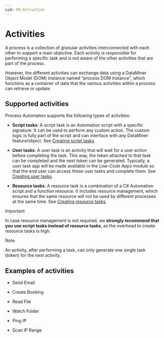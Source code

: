 ```yaml
---
uid: PA_Activities
---
```


# Activities

A process is a collection of granular activities interconnected with each other to support a main objective. Each activity is responsible for performing a specific task and is not aware of the other activities that are part of the process.

However, the different activities can exchange data using a DataMiner Object Model (DOM) instance named “process DOM instance”, which functions as a container of data that the various activities within a process can retrieve or update.

## Supported activities

Process Automation supports the following types of activities:

- **Script tasks**: A script task is an Automation script with a specific signature. It can be used to perform any custom action. The custom logic is fully part of the script and can interface with any DataMiner feature/object. See [Creating script tasks](xref:PA_Creating_script_tasks).

- **User tasks**: A user task is an activity that will wait for a user action before completing the task. This way, the token attached to that task can be completed and the next token can be generated. Typically, a user task app will be made available in the *Low-Code Apps* module so that the end user can access these user tasks and complete them. See [Creating user tasks](xref:PA_Creating_user_tasks).

- **Resource tasks**: A resource task is a combination of a C# Automation script and a function resource. It includes resource management, which ensures that the same resource will not be used by different processes at the same time. See [Creating resource tasks](xref:PA_Creating_resource_tasks).

> [!IMPORTANT]
> In case resource management is not required, we **strongly recommend that you use script tasks instead of resource tasks**, as the overhead to create resource tasks is high.

> [!NOTE]
> An activity, after performing a task, can only generate one single task (token) for the next activity.

## Examples of activities

- Send Email

- Create Booking

- Read File

- Watch Folder

- Ping IP

- Scan IP Range
